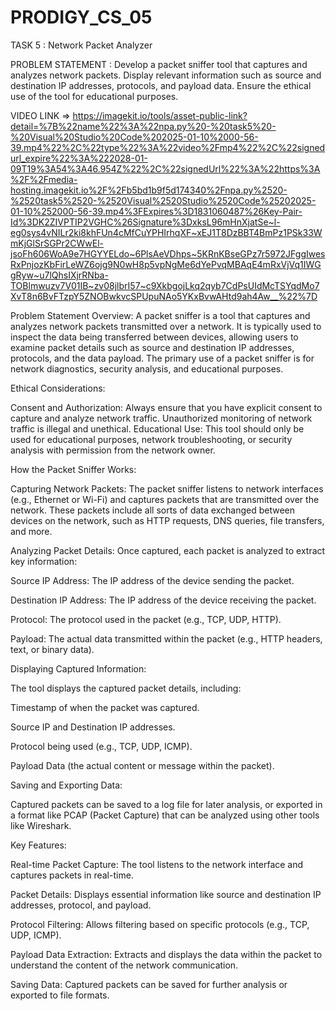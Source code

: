 # PRODIGY_CS_05

TASK 5 : Network Packet Analyzer

PROBLEM STATEMENT : Develop a packet sniffer tool that captures and analyzes network packets. 
Display relevant information such as source and destination IP addresses, 
protocols, and payload data. Ensure the ethical use of the tool for educational purposes.

VIDEO LINK => https://imagekit.io/tools/asset-public-link?detail=%7B%22name%22%3A%22npa.py%20-%20task5%20-%20Visual%20Studio%20Code%202025-01-10%2000-56-39.mp4%22%2C%22type%22%3A%22video%2Fmp4%22%2C%22signedurl_expire%22%3A%222028-01-09T19%3A54%3A46.954Z%22%2C%22signedUrl%22%3A%22https%3A%2F%2Fmedia-hosting.imagekit.io%2F%2Fb5bd1b9f5d174340%2Fnpa.py%2520-%2520task5%2520-%2520Visual%2520Studio%2520Code%25202025-01-10%252000-56-39.mp4%3FExpires%3D1831060487%26Key-Pair-Id%3DK2ZIVPTIP2VGHC%26Signature%3DxksL96mHnXjatSe~l-eg0sys4vNILr2ki8khFUn4cMfCuYPHIrhqXF~xEJ1T8DzBBT4BmPz1PSk33WmKjGlSrSGPr2CWwEl-jsoFh606WoA9e7HGYYELdo~6PlsAeVDhps~5KRnKBseGPz7r5972JFggIwesRxPnjozKbFirLeWZ6ojg9N0wH8p5vpNgMe6dYePvqMBAqE4mRxVjVq1IWGgRyw~u7lQhsIXjrRNba-TOBlmwuzv7V01IB~zv08jlbrI57~c9XkbgojLkq2qyb7CdPsUIdMcTSYqdMo7XvT8n6BvFTzpY5ZNOBwkvcSPUpuNAo5YKxBvwAHtd9ah4Aw__%22%7D

Problem Statement Overview: A packet sniffer is a tool that captures and analyzes network packets transmitted over a network. It is typically used to inspect the data being transferred between devices, allowing users to examine packet details such as source and destination IP addresses, protocols, and the data payload. The primary use of a packet sniffer is for network diagnostics, security analysis, and educational purposes.

Ethical Considerations:

  Consent and Authorization: Always ensure that you have explicit consent to capture and analyze network traffic. Unauthorized monitoring of network traffic is illegal and unethical.
  Educational Use: This tool should only be used for educational purposes, network troubleshooting, or security analysis with permission from the network owner.

 How the Packet Sniffer Works:

 Capturing Network Packets:
 The packet sniffer listens to network interfaces (e.g., Ethernet or Wi-Fi) and captures packets that are transmitted over the network.
  These packets include all sorts of data exchanged between devices on the network, such as HTTP requests, DNS queries, file transfers, and more.

 Analyzing Packet Details:
 Once captured, each packet is analyzed to extract key information:
       
 Source IP Address: The IP address of the device sending the packet.
            
 Destination IP Address: The IP address of the device receiving the packet.
            
 Protocol: The protocol used in the packet (e.g., TCP, UDP, HTTP).
            
 Payload: The actual data transmitted within the packet (e.g., HTTP headers, text, or binary data).

 Displaying Captured Information:

 The tool displays the captured packet details, including:

 Timestamp of when the packet was captured.
 
 Source IP and Destination IP addresses.
 
 Protocol being used (e.g., TCP, UDP, ICMP).
 
 Payload Data (the actual content or message within the packet).

Saving and Exporting Data:

Captured packets can be saved to a log file for later analysis, or exported in a format like PCAP (Packet Capture) that can be analyzed using other tools like Wireshark.

Key Features:

Real-time Packet Capture: The tool listens to the network interface and captures packets in real-time.

Packet Details: Displays essential information like source and destination IP addresses, protocol, and payload.

Protocol Filtering: Allows filtering based on specific protocols (e.g., TCP, UDP, ICMP).

Payload Data Extraction: Extracts and displays the data within the packet to understand the content of the network communication.

Saving Data: Captured packets can be saved for further analysis or exported to file formats.
